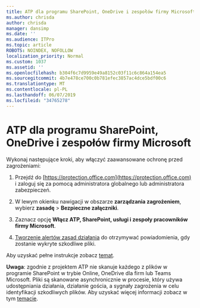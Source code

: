 ```yaml
---
title: ATP dla programu SharePoint, OneDrive i zespołów firmy Microsoft
ms.author: chrisda
author: chrisda
manager: dansimp
ms.date: ''
ms.audience: ITPro
ms.topic: article
ROBOTS: NOINDEX, NOFOLLOW
localization_priority: Normal
ms.custom: 1037
ms.assetid: ''
ms.openlocfilehash: b304f6c7d9959e49a8152c03f11c6c864a154ea5
ms.sourcegitcommit: 4b7e478ce700c0b781efec3857ac4dce5bdf00c6
ms.translationtype: MT
ms.contentlocale: pl-PL
ms.lasthandoff: 06/07/2019
ms.locfileid: "34765278"
---
```

# <a name="atp-for-sharepoint-onedrive-and-microsoft-teams"></a>ATP dla programu SharePoint, OneDrive i zespołów firmy Microsoft

Wykonaj następujące kroki, aby włączyć zaawansowane ochronę przed zagrożeniami:

1. Przejdź do [https://protection.office.com](https://protection.office.com) i zaloguj się za pomocą administratora globalnego lub administratora zabezpieczeń.

2. W lewym okienku nawigacji w obszarze **zarządzania zagrożeniem**, wybierz **zasadę** \> **Bezpieczne załączniki**.

3. Zaznacz opcję **Włącz ATP, SharePoint, usługi i zespoły pracowników firmy Microsoft**.

4. [Tworzenie alertów zasad działania](https://docs.microsoft.com/office365/securitycompliance/create-activity-alerts) do otrzymywać powiadomienia, gdy zostanie wykryte szkodliwe pliki.

Aby uzyskać pełne instrukcje zobacz [temat](https://docs.microsoft.com/office365/securitycompliance/turn-on-atp-for-spo-odb-and-teams).

**Uwaga**: zgodnie z projektem ATP nie skanuje każdego z plików w programie SharePoint w trybie Online, OneDrive dla firm lub Teams Microsoft. Pliki są skanowane asynchronicznie w procesie, który używa udostępniania działania, działanie gościa, a sygnały zagrożenia w celu identyfikacji szkodliwych plików. Aby uzyskać więcej informacji zobacz w tym [temacie](https://docs.microsoft.com/office365/securitycompliance/atp-for-spo-odb-and-teams).
